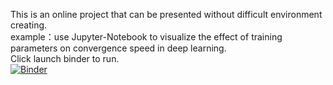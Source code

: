 This is an online project that can be presented without difficult environment creating.  
example：use Jupyter-Notebook to visualize the effect of training parameters on convergence speed in deep learning.  
Click launch binder to run.  
[![Binder](https://mybinder.org/badge_logo.svg)](https://mybinder.org/v2/gh/Carryma11/myBlinder/master?filepath=sgd_visualization.ipynb)
